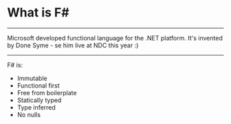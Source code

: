 # What is F#

---
Microsoft developed functional language for the .NET platform. It's invented by Done Syme - se him live at NDC this year :)

---
F# is:
* Immutable
* Functional first
* Free from boilerplate
* Statically typed
* Type inferred
* No nulls